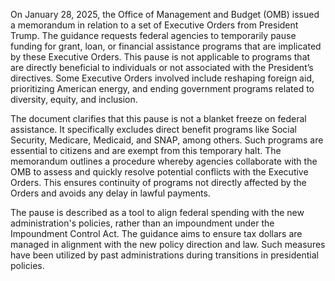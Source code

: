 On January 28, 2025, the Office of Management and Budget (OMB) issued a memorandum in relation to a set of Executive Orders from President Trump. The guidance requests federal agencies to temporarily pause funding for grant, loan, or financial assistance programs that are implicated by these Executive Orders. This pause is not applicable to programs that are directly beneficial to individuals or not associated with the President’s directives. Some Executive Orders involved include reshaping foreign aid, prioritizing American energy, and ending government programs related to diversity, equity, and inclusion. 

The document clarifies that this pause is not a blanket freeze on federal assistance. It specifically excludes direct benefit programs like Social Security, Medicare, Medicaid, and SNAP, among others. Such programs are essential to citizens and are exempt from this temporary halt. The memorandum outlines a procedure whereby agencies collaborate with the OMB to assess and quickly resolve potential conflicts with the Executive Orders. This ensures continuity of programs not directly affected by the Orders and avoids any delay in lawful payments.

The pause is described as a tool to align federal spending with the new administration's policies, rather than an impoundment under the Impoundment Control Act. The guidance aims to ensure tax dollars are managed in alignment with the new policy direction and law. Such measures have been utilized by past administrations during transitions in presidential policies.